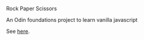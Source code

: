 Rock Paper Scissors

An Odin foundations project to learn vanilla javascript

See [here](https://vwainman.github.io/rock_paper_scissors/).
